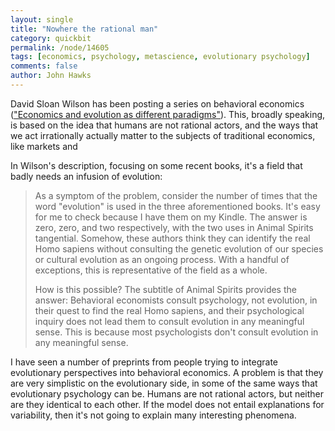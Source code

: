 ```yaml
---
layout: single 
title: "Nowhere the rational man" 
category: quickbit
permalink: /node/14605
tags: [economics, psychology, metascience, evolutionary psychology] 
comments: false 
author: John Hawks 
---
```


David Sloan Wilson has been posting a series on behavioral economics (<a href="http://scienceblogs.com/evolution/2010/07/economics_and_evolution_as_dif_10.php">"Economics and evolution as different paradigms"</a>). This, broadly speaking, is based on the idea that humans are not rational actors, and the ways that we act irrationally actually matter to the subjects of traditional economics, like markets and 

In Wilson's description, focusing on some recent books, it's a field that badly needs an infusion of evolution: 

<blockquote>As a symptom of the problem, consider the number of times that the word "evolution" is used in the three aforementioned books. It's easy for me to check because I have them on my Kindle. The answer is zero, zero, and two respectively, with the two uses in Animal Spirits tangential. Somehow, these authors think they can identify the real Homo sapiens without consulting the genetic evolution of our species or cultural evolution as an ongoing process. With a handful of exceptions, this is representative of the field as a whole.

How is this possible? The subtitle of Animal Spirits provides the answer: Behavioral economists consult psychology, not evolution, in their quest to find the real Homo sapiens, and their psychological inquiry does not lead them to consult evolution in any meaningful sense. This is because most psychologists don't consult evolution in any meaningful sense. </blockquote>

I have seen a number of preprints from people trying to integrate evolutionary perspectives into behavioral economics. A problem is that they are very simplistic on the evolutionary side, in some of the same ways that evolutionary psychology can be. Humans are not rational actors, but neither are they identical to each other. If the model does not entail explanations for variability, then it's not going to explain many interesting phenomena. 



